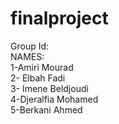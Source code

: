 # finalproject
Group Id: <br>
NAMES:<br>
1-Amiri Mourad<br>
2- Elbah Fadi <br>
3- Imene Beldjoudi<br>
4-Djeralfia Mohamed<br>
5-Berkani Ahmed<br>
